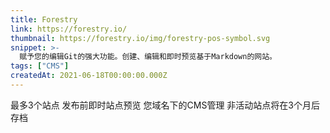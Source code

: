 ```yaml
---
title: Forestry
link: https://forestry.io/
thumbnail: https://forestry.io/img/forestry-pos-symbol.svg
snippet: >-
  赋予您的编辑Git的强大功能。创建、编辑和即时预览基于Markdown的网站。
tags: ["CMS"]
createdAt: 2021-06-18T00:00:00.000Z
---
```

最多3个站点
发布前即时站点预览
您域名下的CMS管理
非活动站点将在3个月后存档